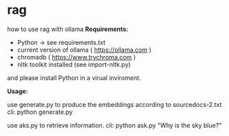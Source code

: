 # rag

how to use rag with ollama
**Requirements:**

* Python -> see requirements.txt
* current version of ollama ( https://ollama.com )
* chromadb ( https://www.trychroma.com )
* nltk toolkit installed (see import-nltk.py)

and please install Python in a virual inviroment.

**Usage:**

use generate.py to produce the embeddings according to sourcedocs-2.txt
cli: python generate.py

use aks.py to retrieve information.
cli: python ask.py "Why is the sky blue?"
